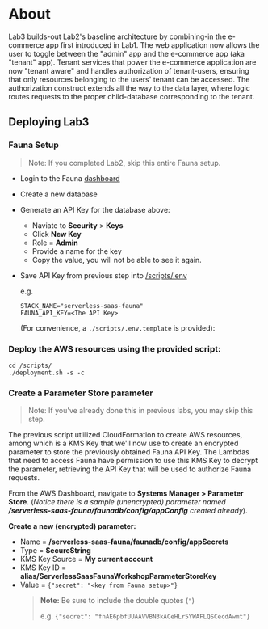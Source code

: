 # About

Lab3 builds-out Lab2's baseline architecture by combining-in the e-commerce app first introduced in Lab1. 
The web application now allows the user to toggle between the "admin" app and the e-commerce app (aka "tenant" app). 
Tenant services that power the e-commerce application are now "tenant aware" and handles authorization of
tenant-users, ensuring that only resources belonging to the users' tenant can be accessed. The authorization
construct extends all the way to the data layer, where logic routes requests to the proper child-database 
corresponding to the tenant.

## Deploying Lab3

### Fauna Setup
> Note: If you completed Lab2, skip this entire Fauna setup.

* Login to the Fauna [dashboard](https://dashboard.fauna.com)
* Create a new database
* Generate an API Key for the database above:
  * Naviate to __Security__ > __Keys__
  * Click **New Key**
  * Role = **Admin**
  * Provide a name for the key
  * Copy the value, you will not be able to see it again.
* Save API Key from previous step into [/scripts/.env](./scripts/.env) 

  e.g. 
  ```
  STACK_NAME="serverless-saas-fauna"
  FAUNA_API_KEY=<The API Key>
  ```
  (For convenience, a `./scripts/.env.template` is provided):


### Deploy the AWS resources using the provided script:
```
cd /scripts/
./deployment.sh -s -c
```

### Create a Parameter Store parameter
> Note: If you've already done this in previous labs, you may skip this step.
> 
The previous script utlilized CloudFormation to create AWS resources, among which is a KMS Key that we'll
now use to create an encrypted parameter to store the previously obtained Fauna API Key. 
The Lambdas that need to access Fauna have permission to use this KMS Key to decrypt the parameter, 
retrieving the API Key that will be used to authorize Fauna requests.

From the AWS Dashboard, navigate to **Systems Manager > Parameter Store**. (*Notice there is a sample (unencrypted) parameter
named **/serverless-saas-fauna/faunadb/config/appConfig** created already*). 

**Create a new (encrypted) parameter:**

* Name = **/serverless-saas-fauna/faunadb/config/appSecrets**
* Type = **SecureString**
* KMS Key Source = **My current account**
* KMS Key ID = **alias/ServerlessSaasFaunaWorkshopParameterStoreKey**
* Value = `{"secret": "<key from Fauna setup>"}`
  > **Note:** Be sure to include the double quotes (`"`)
  >
  > e.g. `{"secret": "fnAE6pbfUUAAVVBN3kACeHLr5YWAFLQSCecdAwmt"}`